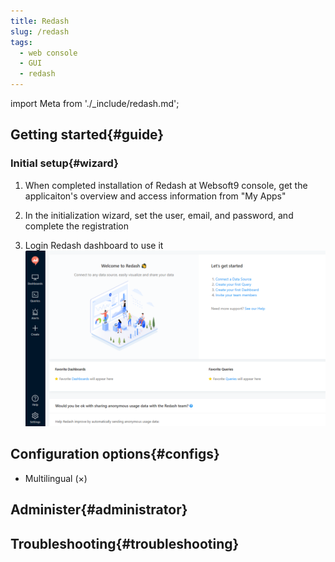```yaml
---
title: Redash
slug: /redash
tags:
  - web console
  - GUI
  - redash
---
```


import Meta from './_include/redash.md';

<Meta name="meta" />

## Getting started{#guide}

### Initial setup{#wizard}

1. When completed installation of Redash at Websoft9 console, get the applicaiton's overview and access information from "My Apps"  

2. In the initialization wizard, set the user, email, and password, and complete the registration

3. Login Redash dashboard to use it
   ![](./assets/redash-backend-websoft9.png)
   
## Configuration options{#configs}

- Multilingual (×)

## Administer{#administrator}

## Troubleshooting{#troubleshooting}
